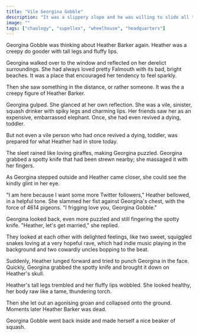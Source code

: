 ```yaml
---
title: "Vile Georgina Gobble"
description: "It was a slippery slope and he was willing to slide all the way to the deepest depths"
image: ""
tags: ["chaology", "supellex", "wheelhouse", "headquarters"]
---
```


Georgina Gobble was thinking about Heather Barker again. Heather was a creepy do gooder with tall legs and fluffy lips.

Georgina walked over to the window and reflected on her derelict surroundings. She had always loved pretty Falmouth with its bad, bright beaches. It was a place that encouraged her tendency to feel sparkly.

Then she saw something in the distance, or rather someone. It was the a creepy figure of Heather Barker.

Georgina gulped. She glanced at her own reflection. She was a vile, sinister, squash drinker with spiky legs and charming lips. Her friends saw her as an expensive, embarrassed elephant. Once, she had even revived a dying, toddler.

But not even a vile person who had once revived a dying, toddler, was prepared for what Heather had in store today.

The sleet rained like loving giraffes, making Georgina puzzled. Georgina grabbed a spotty knife that had been strewn nearby; she massaged it with her fingers.

As Georgina stepped outside and Heather came closer, she could see the kindly glint in her eye.

"I am here because I want some more Twitter followers," Heather bellowed, in a helpful tone. She slammed her fist against Georgina's chest, with the force of 4614 pigeons. "I frigging love you, Georgina Gobble."

Georgina looked back, even more puzzled and still fingering the spotty knife. "Heather, let's get married," she replied.

They looked at each other with delighted feelings, like two sweet, squiggled snakes loving at a very hopeful rave, which had indie music playing in the background and two cowardly uncles bopping to the beat.

Suddenly, Heather lunged forward and tried to punch Georgina in the face. Quickly, Georgina grabbed the spotty knife and brought it down on Heather's skull.

Heather's tall legs trembled and her fluffy lips wobbled. She looked healthy, her body raw like a tame, thundering torch.

Then she let out an agonising groan and collapsed onto the ground. Moments later Heather Barker was dead.

Georgina Gobble went back inside and made herself a nice beaker of squash.
